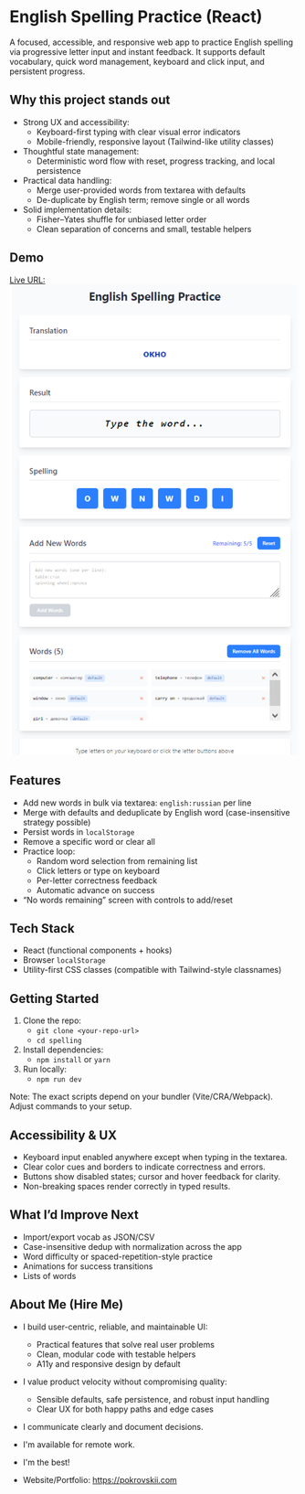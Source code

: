 # English Spelling Practice (React)

A focused, accessible, and responsive web app to practice English spelling via progressive letter input and instant feedback. It supports default vocabulary, quick word management, keyboard and click input, and persistent progress.

## Why this project stands out

- Strong UX and accessibility:
  - Keyboard-first typing with clear visual error indicators
  - Mobile-friendly, responsive layout (Tailwind-like utility classes)
- Thoughtful state management:
  - Deterministic word flow with reset, progress tracking, and local persistence
- Practical data handling:
  - Merge user-provided words from textarea with defaults
  - De-duplicate by English term; remove single or all words
- Solid implementation details:
  - Fisher–Yates shuffle for unbiased letter order
  - Clean separation of concerns and small, testable helpers

## Demo

[Live URL:](https://english-spelling-app.vercel.app/])
[![English Spelling App](public/screenshot.png)](https://tic-tac-toe-green-xi.vercel.app/)

## Features

- Add new words in bulk via textarea: `english:russian` per line
- Merge with defaults and deduplicate by English word (case-insensitive strategy possible)
- Persist words in `localStorage`
- Remove a specific word or clear all
- Practice loop:
  - Random word selection from remaining list
  - Click letters or type on keyboard
  - Per-letter correctness feedback
  - Automatic advance on success
- “No words remaining” screen with controls to add/reset

## Tech Stack

- React (functional components + hooks)
- Browser `localStorage`
- Utility-first CSS classes (compatible with Tailwind-style classnames)

## Getting Started

1. Clone the repo:
   - `git clone <your-repo-url>`
   - `cd spelling`
2. Install dependencies:
   - `npm install` or `yarn`
3. Run locally:
   - `npm run dev`

Note: The exact scripts depend on your bundler (Vite/CRA/Webpack). Adjust commands to your setup.

## Accessibility & UX

- Keyboard input enabled anywhere except when typing in the textarea.
- Clear color cues and borders to indicate correctness and errors.
- Buttons show disabled states; cursor and hover feedback for clarity.
- Non-breaking spaces render correctly in typed results.

## What I’d Improve Next

- Import/export vocab as JSON/CSV
- Case-insensitive dedup with normalization across the app
- Word difficulty or spaced-repetition-style practice
- Animations for success transitions
- Lists of words

## About Me (Hire Me)
- I build user-centric, reliable, and maintainable UI:
  - Practical features that solve real user problems
  - Clean, modular code with testable helpers
  - A11y and responsive design by default
- I value product velocity without compromising quality:
  - Sensible defaults, safe persistence, and robust input handling
  - Clear UX for both happy paths and edge cases
- I communicate clearly and document decisions.
- I'm available for remote work.
- I'm the best!

- Website/Portfolio: https://pokrovskii.com
